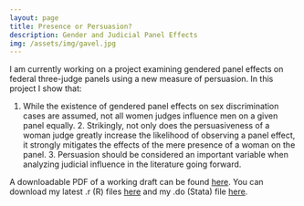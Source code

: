 ```yaml
---
layout: page
title: Presence or Persuasion?
description: Gender and Judicial Panel Effects
img: /assets/img/gavel.jpg
---
```


I am currently working on a project examining gendered panel effects on federal three-judge panels using a new measure of persuasion. In this project I show that:

1. While the existence of gendered panel effects on sex discrimination cases are assumed, not all women judges influence men on a given panel equally. 2. Strikingly, not only does the persuasiveness of a woman judge greatly increase the likelihood of observing a panel effect, it strongly mitigates the effects of the mere presence of a woman on the panel. 3. Persuasion should be considered an important variable when analyzing judicial influence in the literature going forward.

A downloadable PDF of a working draft can be found <a href="/assets/presence or persuasion.pdf">here</a>. You can download my latest .r (R) files <a href="/assets/panel.r ">here</a> and my .do (Stata) file <a href="/assets/data1.do">here</a>.
